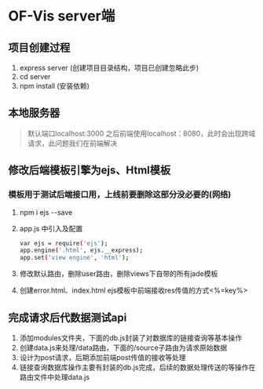 # OF-Vis server端

## 项目创建过程

1. express server (创建项目目录结构，项目已创建忽略此步) 
2. cd server
3. npm install (安装依赖)

## 本地服务器

> 默认端口localhost:3000
> 之后前端使用localhost：8080，此时会出现跨域请求，此问题我们在前端解决

## 修改后端模板引擎为ejs、Html模板

### 模板用于测试后端接口用，上线前要删除这部分没必要的(网络)

1. npm i ejs --save
2. app.js 中引入及配置

    ``` bash
    var ejs = require('ejs');
    app.engine('.html', ejs.__express);
    app.set('view engine', 'html');
    ```

3. 修改默认路由，删除user路由，删除views下自带的所有jade模板
4. 创建error.html、index.html ejs模板中前端接收res传值的方式<%=key%>

## 完成请求后代数据测试api

1. 添加modules文件夹，下面的db.js封装了对数据库的链接查询等基本操作
2. 创建data.js来处理/data路由，下面的/source子路由为请求原始数据
3. 设计为post请求，后期添加前端post传值的接收等处理
4. 链接查询数据库操作主要有封装的db.js完成，后续的数据处理传送的等操作在路由文件中处理data.js
